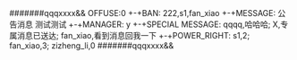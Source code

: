 #######qqqxxxx&&
OFFUSE:0
+-+BAN:
222,s1,fan_xiao
+-+MESSAGE:
公告消息
测试测试
+-+MANAGER:
y
+-+SPECIAL MESSAGE:
qqqq,哈哈哈;
X,专属消息已送达;
fan_xiao,看到消息回我一下
+-+POWER_RIGHT:
s1,2;
fan_xiao,3;
zizheng_li,0
#######qqqxxxx&&
